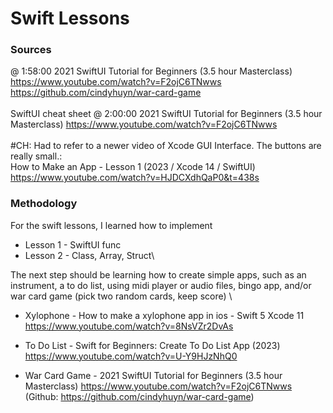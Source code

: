 # Swift Lessons

### Sources

@ 1:58:00 2021 SwiftUI Tutorial for 
Beginners (3.5 hour Masterclass) 
https://www.youtube.com/watch?v=F2ojC6TNwws
\
https://github.com/cindyhuyn/war-card-game 
\
\
SwiftUI cheat sheet @ 2:00:00  2021 
SwiftUI Tutorial for Beginners (3.5 
hour Masterclass) 
https://www.youtube.com/watch?v=F2ojC6TNwws 
\
\
#CH: Had to refer to a newer video of 
Xcode GUI Interface. The buttons are 
really small.:\
How to Make an App - Lesson 1 (2023 / 
Xcode 14 / SwiftUI) 
https://www.youtube.com/watch?v=HJDCXdhQaP0&t=438s

### Methodology

For the swift lessons, I learned how 
to implement
* Lesson 1 - SwiftUI func
* Lesson 2 - Class, Array, Struct\

The next step should be learning how 
to create simple apps, such as an 
instrument, a to do list, using midi 
player or audio files, bingo app, 
and/or war card game (pick two random 
cards, keep score)
\
* Xylophone - How to make a xylophone app in ios - 
Swift 5 Xcode 11 
https://www.youtube.com/watch?v=8NsVZr2DvAs

* To Do List - Swift for Beginners: Create To Do List 
App (2023) 
https://www.youtube.com/watch?v=U-Y9HJzNhQ0

* War Card Game - 2021 SwiftUI Tutorial 
for Beginners (3.5 hour Masterclass) 
https://www.youtube.com/watch?v=F2ojC6TNwws 
(Github: 
https://github.com/cindyhuyn/war-card-game)

